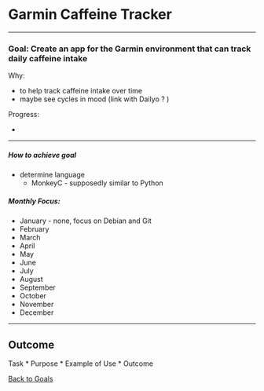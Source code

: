 # Garmin Caffeine Tracker

---


### Goal: Create an app for the Garmin environment that can track daily caffeine intake

Why:   
 
*  to help track caffeine intake over time 
*  maybe see cycles in mood (link with Dailyo ? )

Progress:

* 

----------

##### How to achieve goal 

*  determine language
	*  MonkeyC - supposedly similar to Python

##### Monthly Focus:

* January - none, focus on Debian and Git
* February
* March
* April
* May
* June
* July
* August
* September
* October
* November
* December

---

## Outcome 

Task * Purpose * Example of Use * Outcome

[Back to Goals](https://ch3ck3rs.github.io/Goals)